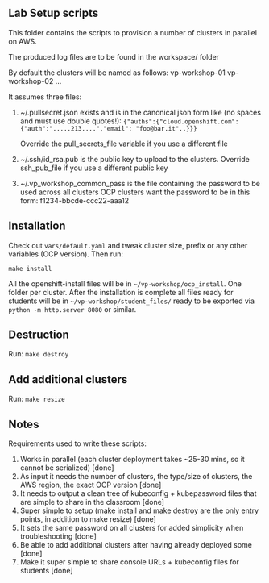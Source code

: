 ## Lab Setup scripts

This folder contains the scripts to provision a number of clusters in parallel on AWS.

The produced log files are to be found in the workspace/ folder

By default the clusters will be named as follows:
vp-workshop-01
vp-workshop-02
...

It assumes three files:
1. ~/.pullsecret.json exists and is in the canonical json form like (no spaces and must use double quotes!):
  `{"auths":{"cloud.openshift.com":{"auth":".....213....","email": "foo@bar.it"..}}}`

   Override the pull_secrets_file variable if you use a different file

2. ~/.ssh/id_rsa.pub is the public key to upload to the clusters. Override
   ssh_pub_file if you use a different public key

3. ~/.vp_workshop_common_pass is the file containing the password to be used
   across all clusters OCP clusters want the password to be in this form:
   f1234-bbcde-ccc22-aaa12

## Installation

Check out `vars/default.yaml` and tweak cluster size, prefix or any other variables (OCP version).
Then run:

    make install

All the openshift-install files will be in `~/vp-workshop/ocp_install`. One folder per cluster.
After the installation is complete all files ready for students will be in `~/vp-workshop/student_files/`
ready to be exported via `python -m http.server 8080` or similar.

## Destruction

Run: `make destroy`


## Add additional clusters

Run: `make resize`


## Notes

Requirements used to write these scripts:
1. Works in parallel (each cluster deployment takes ~25-30 mins, so it cannot be serialized) [done]
2. As input it needs the number of clusters, the type/size of clusters, the AWS region, the exact OCP version [done]
3. It needs to output a clean tree of kubeconfig + kubepassword files that are simple to share in the classroom [done]
4. Super simple to setup (make install and make destroy are the only entry points, in addition to make resize) [done]
5. It sets the same password on all clusters for added simplicity when troubleshooting [done]
6. Be able to add additional clusters after having already deployed some [done]
7. Make it super simple to share console URLs + kubeconfig files for students [done]
